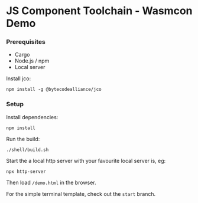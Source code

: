 # JS Component Toolchain - Wasmcon Demo 

### Prerequisites

* Cargo
* Node.js / npm
* Local server

Install jco:

```
npm install -g @bytecodealliance/jco
```

### Setup

Install dependencies:

```
npm install
```

Run the build:

```
./shell/build.sh
```

Start the a local http server with your favourite local server is, eg:

```
npx http-server
```

Then load `/demo.html` in the browser.

For the simple terminal template, check out the `start` branch.
